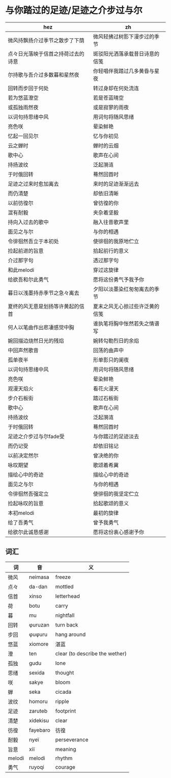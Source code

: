 # 与你踏过的足迹/足迹之介步过与尔

|hez|zh|
|-|-|
|微风持飘扬介过季节之散步了下荫|微风轻拂过树影下漫步过的季节|
|点々日光落映于信首之持荷过去的诗意|斑驳阳光洒落承载昔日诗意的信笺|
|尔持歌与吾介过多数暮和星然夜|你轻唱伴我踏过几多黄昏与星夜|
|回转而步回于何处|转过身却在何处流连|
|若为悠蓝澄空|若是苍蓝晴空|
|或孤独雨然夜|或是寂寥的雨夜|
|以词句持思绪中风|用词句将随风思绪|
|亮色咲|晕染鲜艳|
|忆起一回见尔|忆与你初见|
|云之蝉时|蝉时的云烟|
|歌中心|歌声在心间|
|持扬波纹|泛起漪涟|
|于时俄回转|蓦然回首时|
|足迹之过来时愈加离去|来时的足迹渐渐远去|
|而仍清楚|却依旧清晰|
|以前彷徨尔|曾彷徨的你|
|混有耐毅|夹杂着坚毅|
|持向入过去的歌中|融入往昔歌声里|
|面见之与尔|与你的相遇|
|令徘徊然吾立于本初处|使徘徊的我原地伫立|
|捡起前进的旨意|拾起前行的意义|
|介过那字句|透过那字句|
|和此melodi|穿过这旋律|
|给欲吾和尔此勇气|愿将这份勇气予我予你|
|暮日以浅墨持赤季节之急々离去|夕阳以淡墨染红匆匆离去的季节|
|夏终的风无意是划扬等许黄起的信首|夏末之风无心掠过些许泛黄的信笺|
|何人以笔曲作出悲凄感觉中胸|谁执笔将胸中怅然若失之情谱写|
|婉回描边烧然日光的残焰|婉转勾勒烈日的余焰|
|中回声然歌音|回荡的曲声中|
|孤单夜半|形单影只的阑夜|
|以词句持思绪中风|用词句将随风思绪|
|亮色咲|晕染鲜艳|
|观漫天焰火|看花火漫天|
|步介石板街|踏过石板街|
|歌中心|歌声在心间|
|持扬波纹|泛起漪涟|
|于时俄回转|蓦然回首时|
|足迹之介步过与尔fade受|与你踏过的足迹淡去|
|而仍记受|却依旧铭记|
|以前决定然尔|曾决绝的你|
|咏叹期望|歌颂着希冀|
|描绘心中的奇迹|描绘心中的奇迹|
|面见之与尔|与你的相遇|
|令徘徊然吾强定立|使徘徊的我坚定伫立|
|捡起咏叹的旨意|拾起歌颂的意义|
|本初melodi|最初的旋律|
|给了吾勇气|曾予我勇气|
|给欲尔此诚恳感谢|愿将这份衷心感谢予你|

## 词汇

|词|音|义|
|-|-|-|
|微风|neimasa|freeze|
|点々|da-dan|mottled|
|信首|xinso|letterhead|
|荷|botu|carry|
|暮|mu|nightfall|
|回转|φuruzan|turn back|
|步回|φuφuru|hang around|
|悠蓝|xiomore|湛蓝|
|澄|ten|clear (to describe the wether)|
|孤独|gudu|lone|
|思绪|sexida|thought|
|咲|sakye|bloom|
|蝉|seka|cicada|
|波纹|homoru|ripple|
|足迹|zaruteb|footprint|
|清楚|xidekisu|clear|
|彷徨|fayebaro|彷徨|
|耐毅|nyeï|perseverance|
|旨意|xiï|meaning|
|melodi|melodi|rhythm|
|勇气|ruyoqi|courage|